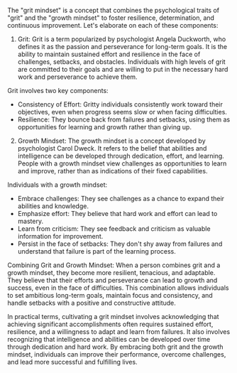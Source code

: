 The "grit mindset" is a concept that combines the psychological traits of "grit" and the "growth mindset" to foster resilience, determination, and continuous improvement. Let's elaborate on each of these components:

1. Grit:
Grit is a term popularized by psychologist Angela Duckworth, who defines it as the passion and perseverance for long-term goals. It is the ability to maintain sustained effort and resilience in the face of challenges, setbacks, and obstacles. Individuals with high levels of grit are committed to their goals and are willing to put in the necessary hard work and perseverance to achieve them.

Grit involves two key components:
   - Consistency of Effort: Gritty individuals consistently work toward their objectives, even when progress seems slow or when facing difficulties.
   - Resilience: They bounce back from failures and setbacks, using them as opportunities for learning and growth rather than giving up.

2. Growth Mindset:
The growth mindset is a concept developed by psychologist Carol Dweck. It refers to the belief that abilities and intelligence can be developed through dedication, effort, and learning. People with a growth mindset view challenges as opportunities to learn and improve, rather than as indications of their fixed capabilities.

Individuals with a growth mindset:
   - Embrace challenges: They see challenges as a chance to expand their abilities and knowledge.
   - Emphasize effort: They believe that hard work and effort can lead to mastery.
   - Learn from criticism: They see feedback and criticism as valuable information for improvement.
   - Persist in the face of setbacks: They don't shy away from failures and understand that failure is part of the learning process.

Combining Grit and Growth Mindset:
When a person combines grit and a growth mindset, they become more resilient, tenacious, and adaptable. They believe that their efforts and perseverance can lead to growth and success, even in the face of difficulties. This combination allows individuals to set ambitious long-term goals, maintain focus and consistency, and handle setbacks with a positive and constructive attitude.

In practical terms, cultivating a grit mindset involves acknowledging that achieving significant accomplishments often requires sustained effort, resilience, and a willingness to adapt and learn from failures. It also involves recognizing that intelligence and abilities can be developed over time through dedication and hard work. By embracing both grit and the growth mindset, individuals can improve their performance, overcome challenges, and lead more successful and fulfilling lives.
